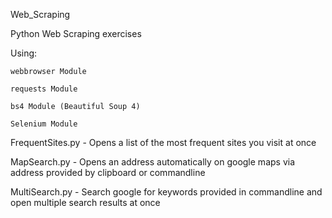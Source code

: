 Web_Scraping


Python Web Scraping exercises

Using:
	
	webbrowser Module
	
	requests Module

	bs4 Module (Beautiful Soup 4)
	
	Selenium Module
	
	
	
FrequentSites.py - Opens a list of the most frequent sites you visit at once

MapSearch.py - Opens an address automatically on google maps via address provided by clipboard or commandline

MultiSearch.py - Search google for keywords provided in commandline and open multiple search results at once